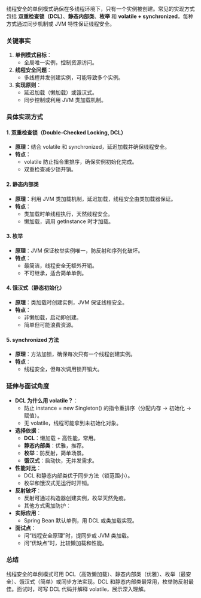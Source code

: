 
线程安全的单例模式确保在多线程环境下，只有一个实例被创建。常见的实现方式包括 **双重检查锁（DCL）**、**静态内部类**、**枚举** 和 **volatile + synchronized**，每种方式通过同步机制或 JVM 特性保证线程安全。

### 关键事实

1. **单例模式目标**：
    - 全局唯一实例，控制资源访问。
2. **线程安全问题**：
    - 多线程并发创建实例，可能导致多个实例。
3. **实现原则**：
    - 延迟加载（懒加载）或饿汉式。
    - 同步控制或利用 JVM 类加载机制。

### 具体实现方式

#### 1. 双重检查锁（Double-Checked Locking, DCL）

- **原理**：结合 volatile 和 synchronized，延迟加载并确保线程安全。
- **特点**：
    - volatile 防止指令重排序，确保实例初始化完成。
    - 双重检查减少锁开销。

#### 2. 静态内部类

- **原理**：利用 JVM 类加载机制，延迟加载，线程安全由类加载器保证。
- **特点**：
    - 类加载时单线程执行，天然线程安全。
    - 懒加载，调用 getInstance 时才加载。

#### 3. 枚举

- **原理**：JVM 保证枚举实例唯一，防反射和序列化破坏。
- **特点**：
    - 最简洁，线程安全无额外开销。
    - 不可继承，适合简单单例。

#### 4. 饿汉式（静态初始化）

- **原理**：类加载时创建实例，JVM 保证线程安全。
- **特点**：
    - 非懒加载，启动即创建。
    - 简单但可能浪费资源。

#### 5. synchronized 方法

- **原理**：方法加锁，确保每次只有一个线程创建实例。
- **特点**：
    - 线程安全，但每次调用锁开销大。

### 延伸与面试角度

- **DCL 为什么用 volatile？**：
    - 防止 instance = new Singleton() 的指令重排序（分配内存 → 初始化 → 赋值）。
    - 无 volatile，线程可能拿到未初始化对象。
- **选择依据**：
    - **DCL**：懒加载 + 高性能，常用。
    - **静态内部类**：优雅，推荐。
    - **枚举**：防反射，简单场景。
    - **饿汉式**：启动快，无并发需求。
- **性能对比**：
    - DCL 和静态内部类优于同步方法（锁范围小）。
    - 枚举和饿汉式无运行时开销。
- **反射破坏**：
    - 反射可通过构造器创建实例，枚举天然免疫。
    - 其他方式需加防护：
- **实际应用**：
    - Spring Bean 默认单例，用 DCL 或类加载实现。
- **面试点**：
    - 问“线程安全原理”时，提同步或 JVM 类加载。
    - 问“优缺点”时，比较懒加载和性能。

### 总结

线程安全的单例模式可用 DCL（高效懒加载）、静态内部类（优雅）、枚举（最安全）、饿汉式（简单）或同步方法实现。DCL 和静态内部类最常用，枚举防反射最佳。面试时，可写 DCL 代码并解释 volatile，展示深入理解。